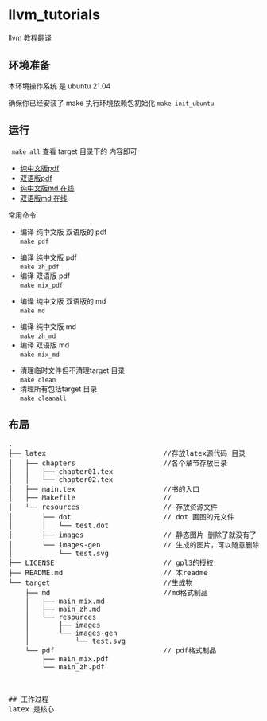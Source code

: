 # llvm_tutorials
llvm 教程翻译

## 环境准备
本环境操作系统 是 ubuntu 21.04 

确保你已经安装了 make 
执行环境依赖包初始化
` make init_ubuntu `

## 运行

` make all`
查看 target 目录下的 内容即可

* [纯中文版pdf](target/pdf/main_zh.pdf)
* [双语版pdf](target/pdf/main_mix.pdf)
* [纯中文版md 在线](target/md/main_zh.md)
* [双语版md 在线](target/md/main_mix.md)


常用命令 

* 编译 纯中文版 双语版的 pdf   
` make pdf `
 - 编译 纯中文版 pdf    
   ` make zh_pdf `
 - 编译 双语版 pdf    
   ` make mix_pdf `
* 编译 纯中文版 双语版的 md    
` make md `
 - 编译 纯中文版 md      
   ` make zh_md `
 - 编译 双语版 md    
   ` make mix_md `
* 清理临时文件但不清理target 目录    
` make clean `
* 清理所有包括target 目录    
` make cleanall `


## 布局

<pre>
.
├── latex                            //存放latex源代码 目录
│   ├── chapters                     //各个章节存放目录                            
│   │   ├── chapter01.tex
│   │   └── chapter02.tex
│   ├── main.tex                     //书的入口
│   ├── Makefile                     //
│   └── resources                    // 存放资源文件
│       ├── dot                      // dot 画图的元文件
│       │   └── test.dot
│       ├── images                   // 静态图片 删除了就没有了
│       └── images-gen               // 生成的图片，可以随意删除,会自动生成
│           └── test.svg
├── LICENSE                          // gpl3的授权
├── README.md                        // 本readme
└── target                           //生成物
    ├── md                           //md格式制品
    │   ├── main_mix.md
    │   ├── main_zh.md
    │   └── resources
    │       ├── images
    │       └── images-gen
    │           └── test.svg
    └── pdf                          // pdf格式制品
        ├── main_mix.pdf
        └── main_zh.pdf

<pre>

## 工作过程
latex 是核心
